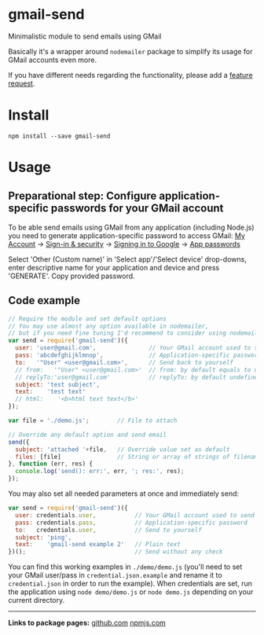 # gmail-send
Minimalistic module to send emails using GMail 

Basically it's a wrapper around `nodemailer` package to simplify its usage for GMail accounts even more.

If you have different needs regarding the functionality, please add a [feature request](https://github.com/alykoshin/gmail-send/issues).

# Install

````
npm install --save gmail-send
````

# Usage

## Preparational step: Configure application-specific passwords for your GMail account

To be able send emails using GMail from any application (including Node.js) you need to generate application-specific password to access GMail:
[My Account](https://myaccount.google.com/) -> [Sign-in & security](https://myaccount.google.com/security) -> [Signing in to Google](https://myaccount.google.com/security#signin) -> [App passwords](https://security.google.com/settings/security/apppasswords?utm_source=OGB&pli=1)

Select 'Other (Custom name)' in 'Select app'/'Select device' drop-downs, enter descriptive name for your application and device and press 'GENERATE'.
Copy provided password.

## Code example

````js
// Require the module and set default options
// You may use almost any option available in nodemailer, 
// but if you need fine tuning I'd recommend to consider using nodemailer directly.
var send = require('gmail-send')({
  user: 'user@gmail.com',               // Your GMail account used to send emails
  pass: 'abcdefghijklmnop',             // Application-specific password
  to:   '"User" <user@gmail.com>',      // Send back to yourself
  // from:   '"User" <user@gmail.com>'  // from: by default equals to user
  // replyTo:'user@gmail.com'           // replyTo: by default undefined
  subject: 'test subject',
  text:    'test text'
  // html:    '<b>html text text</b>'
});

var file = './demo.js';        // File to attach

// Override any default option and send email
send({                         
  subject: 'attached '+file,   // Override value set as default 
  files: [file]                // String or array of strings of filenames to attach
}, function (err, res) {
  console.log('send(): err:', err, '; res:', res);
});
````

You may also set all needed parameters at once and immediately send:

````js
var send = require('gmail-send')({
  user: credentials.user,           // Your GMail account used to send emails
  pass: credentials.pass,           // Application-specific password
  to:   credentials.user,           // Send to yourself
  subject: 'ping',
  text:    'gmail-send example 2'   // Plain text
})();                               // Send without any check
````

You can find this working examples in `./demo/demo.js` (you'll need to set your GMail user/pass in  `credential.json.example` and rename it to `credential.json` in order to run the example). When credentials are set, run the application using `node demo/demo.js` or `node demo.js` depending on your current directory.

____
**Links to package pages:**
[github.com](https://github.com/alykoshin/gmail-send) [npmjs.com](https://www.npmjs.com/package/gmail-send)
